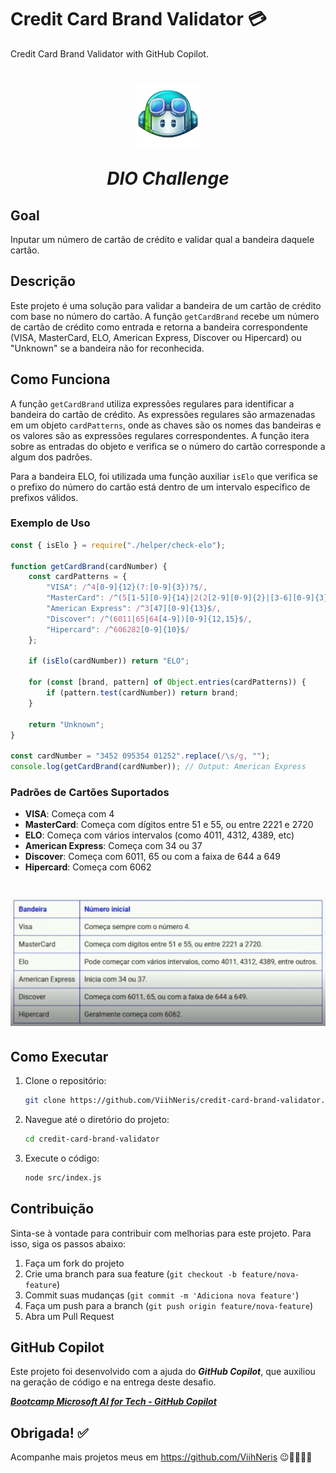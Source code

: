 # Credit Card Brand Validator 💳

Credit Card Brand Validator with GitHub Copilot.

<h1 align="center">
<img src="./src/images/githubCopilot.png" alt="Image" width="100"/>

_**DIO Challenge**_
</h1>

## Goal
Inputar um número de cartão de crédito e validar qual a bandeira daquele cartão.

## Descrição

Este projeto é uma solução para validar a bandeira de um cartão de crédito com base no número do cartão. A função `getCardBrand` recebe um número de cartão de crédito como entrada e retorna a bandeira correspondente (VISA, MasterCard, ELO, American Express, Discover ou Hipercard) ou "Unknown" se a bandeira não for reconhecida.

## Como Funciona

A função `getCardBrand` utiliza expressões regulares para identificar a bandeira do cartão de crédito. As expressões regulares são armazenadas em um objeto `cardPatterns`, onde as chaves são os nomes das bandeiras e os valores são as expressões regulares correspondentes. A função itera sobre as entradas do objeto e verifica se o número do cartão corresponde a algum dos padrões.

Para a bandeira ELO, foi utilizada uma função auxiliar `isElo` que verifica se o prefixo do número do cartão está dentro de um intervalo específico de prefixos válidos.

### Exemplo de Uso

```javascript
const { isElo } = require("./helper/check-elo");

function getCardBrand(cardNumber) {
    const cardPatterns = {
        "VISA": /^4[0-9]{12}(?:[0-9]{3})?$/,
        "MasterCard": /^(5[1-5][0-9]{14}|2(2[2-9][0-9]{2}|[3-6][0-9]{3}|7[01][0-9]{2}|720[0-9]{2})[0-9]{12})$/,
        "American Express": /^3[47][0-9]{13}$/,
        "Discover": /^(6011|65|64[4-9])[0-9]{12,15}$/,
        "Hipercard": /^606282[0-9]{10}$/
    };

    if (isElo(cardNumber)) return "ELO";

    for (const [brand, pattern] of Object.entries(cardPatterns)) {
        if (pattern.test(cardNumber)) return brand;
    }

    return "Unknown";
}

const cardNumber = "3452 095354 01252".replace(/\s/g, "");
console.log(getCardBrand(cardNumber)); // Output: American Express
```

### Padrões de Cartões Suportados

- **VISA**: Começa com 4
- **MasterCard**: Começa com dígitos entre 51 e 55, ou entre 2221 e 2720
- **ELO**: Começa com vários intervalos (como 4011, 4312, 4389, etc)
- **American Express**: Começa com 34 ou 37
- **Discover**: Começa com 6011, 65 ou com a faixa de 644 a 649
- **Hipercard**: Começa com 6062

<h1 align="center">
<img src="./src/images/base.png" alt="Image" width="600"/>
</h1>

## Como Executar

1. Clone o repositório:
    ```sh
    git clone https://github.com/ViihNeris/credit-card-brand-validator.git
    ```

2. Navegue até o diretório do projeto:
    ```sh
    cd credit-card-brand-validator
    ```

3. Execute o código:
    ```sh
    node src/index.js
    ```

## Contribuição

Sinta-se à vontade para contribuir com melhorias para este projeto. Para isso, siga os passos abaixo:

1. Faça um fork do projeto
2. Crie uma branch para sua feature (`git checkout -b feature/nova-feature`)
3. Commit suas mudanças (`git commit -m 'Adiciona nova feature'`)
4. Faça um push para a branch (`git push origin feature/nova-feature`)
5. Abra um Pull Request

## GitHub Copilot

Este projeto foi desenvolvido com a ajuda do ***GitHub Copilot***, que auxiliou na geração de código e na entrega deste desafio.

***[Bootcamp Microsoft AI for Tech - GitHub Copilot](https://web.dio.me/track/github-copilot)***

## Obrigada! ✅
Acompanhe mais projetos meus em https://github.com/ViihNeris 😉💜👩🏻‍💻
